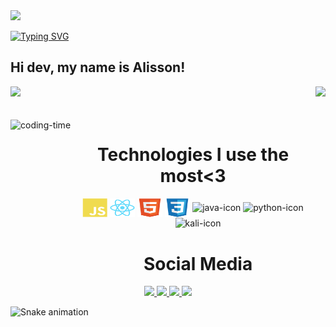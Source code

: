<img width=80% src="https://capsule-render.vercel.app/api?type=waving&color=36648B&height=120&section=header"/>

[![Typing SVG](https://readme-typing-svg.herokuapp.com/?color=36648B&size=35&center=true&vCenter=true&width=1000&lines=HELLO,+My+name+is+Alisson+Santana;I'm+19+years+old;I'm+from+Brazil;I+Graduated+systems+Development;Be+Welcome!+:%29)](https://git.io/typing-svg)





## Hi dev, my name is Alisson!

<div>
  
  <img  height="180em" src="https://github-readme-stats.vercel.app/api?username=AlinhoZz&show_icons=true&theme=react&include_all_commits=true&count_private=true"/>
  <img align="right" height="180em" src="https://github-readme-stats.vercel.app/api/top-langs/?username=AlinhoZz&layout=compact&langs_count=16&theme=react"/>
</div>
<br>

<div  align="center"> 
  <div style="display: inline_block"><br>
    <img align="left" height="250" alt="coding-time" src="https://raw.githubusercontent.com/LuigiGf/LuigiGf/main/code.gif">
    <h1 align="center">Technologies I use the most<3</h1>
    <img align="center" height="30" width="40" alt="js-icon"  src="https://raw.githubusercontent.com/devicons/devicon/master/icons/javascript/javascript-plain.svg">
    <img align="center" height="30" width="40" alt="react-icon" src="https://raw.githubusercontent.com/devicons/devicon/master/icons/react/react-original.svg">
    <img align="center" height="30" width="40" alt="html-icon" src="https://raw.githubusercontent.com/devicons/devicon/master/icons/html5/html5-original.svg">
    <img align="center" height="30" width="40" alt="css-icon" src="https://raw.githubusercontent.com/devicons/devicon/master/icons/css3/css3-original.svg">
    <img align="center" height="35" width="35" alt="java-icon" src="https://cdn.icon-icons.com/icons2/1381/PNG/512/java_93883.png">
    <img align="center" height="30" width="30" alt="python-icon" src="https://raw.githubusercontent.com/hussainweb/hussainweb/main/icons/python.png">  
    <img align="center" height="40" width="40" alt="kali-icon" src="https://upload.wikimedia.org/wikipedia/commons/thumb/2/2b/Kali-dragon-icon.svg/512px-Kali-dragon-icon.svg.png?20211125065834">

   </div>
    
  
  <h1 align="center">Social Media</h1>
    <a href = "mailto: alissondurden@gmail.com">
      <img width="30" src="https://raw.githubusercontent.com/LuigiGf/LuigiGf/main/gmail.svg">
    </a>
    <a href = "https://www.linkedin.com/in/alisson-santana-359597270/">
      <img width="25" src="https://raw.githubusercontent.com/LuigiGf/LuigiGf/main/linkedin.svg">
    </a>
    <a href = "https://www.youtube.com/channel/UCvvrCEqzqxbppFIpt6RMvkw">
      <img width="35" src="https://raw.githubusercontent.com/LuigiGf/LuigiGf/main/youtube.svg">
    </a>
    <a href = "https://www.instagram.com/alisuuxx/">
      <img width="25" src="https://raw.githubusercontent.com/LuigiGf/LuigiGf/main/instagram.png">
    </a>
</div>
  
![Snake animation](https://github.com/LuigiGf/LuigiGf/blob/output/github-contribution-grid-snake.svg)
